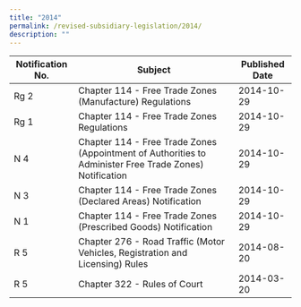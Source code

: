 ```yaml
---
title: "2014"
permalink: /revised-subsidiary-legislation/2014/
description: ""
---
```

|Notification No.|Subject|Published Date|
|---|---|---|
|Rg 2|Chapter 114 - Free Trade Zones (Manufacture) Regulations|2014-10-29|
|Rg 1|Chapter 114 - Free Trade Zones Regulations|2014-10-29|
|N 4|Chapter 114 - Free Trade Zones (Appointment of Authorities to Administer Free Trade Zones) Notification|2014-10-29|
|N 3|Chapter 114 - Free Trade Zones (Declared Areas) Notification|2014-10-29|
|N 1|Chapter 114 - Free Trade Zones (Prescribed Goods) Notification|2014-10-29|
|R 5|Chapter 276 - Road Traffic (Motor Vehicles, Registration and Licensing) Rules|2014-08-20|
|R 5|Chapter 322 - Rules of Court|2014-03-20|